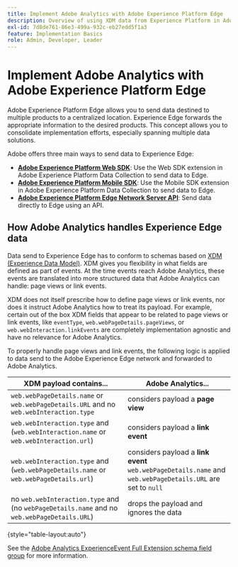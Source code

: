 ```yaml
---
title: Implement Adobe Analytics with Adobe Experience Platform Edge
description: Overview of using XDM data from Experience Platform in Adobe Analytics
exl-id: 7d8de761-86e3-499a-932c-eb27edd5f1a3
feature: Implementation Basics
role: Admin, Developer, Leader
---
```

# Implement Adobe Analytics with Adobe Experience Platform Edge

Adobe Experience Platform Edge allows you to send data destined to multiple products to a centralized location. Experience Edge forwards the appropriate information to the desired products. This concept allows you to consolidate implementation efforts, especially spanning multiple data solutions.

Adobe offers three main ways to send data to Experience Edge:

* **[Adobe Experience Platform Web SDK](web-sdk/overview.md)**: Use the Web SDK extension in Adobe Experience Platform Data Collection to send data to Edge.
* **[Adobe Experience Platform Mobile SDK](mobile-sdk/overview.md)**: Use the Mobile SDK extension in Adobe Experience Platform Data Collection to send data to Edge.
* **[Adobe Experience Platform Edge Network Server API](server-api/overview.md)**: Send data directly to Edge using an API.



## How Adobe Analytics handles Experience Edge data

Data send to Experience Edge has to conform to schemas based on [XDM (Experience Data Model)](https://experienceleague.adobe.com/docs/experience-platform/xdm/home.html?lang=en). XDM gives you flexibility in what fields are defined as part of events. At the time events reach Adobe Analytics, these events are translated into more structured data that Adobe Analytics can handle: page views or link events.

 XDM does not itself prescribe how to define page views or link events, nor does it instruct Adobe Analytics how to treat its payload. For example, certain out of the box XDM fields that appear to be related to page views or link events, like `eventType`, `web.webPageDetails.pageViews`, or `web.webInteraction.linkEvents` are completely implementation agnostic and have no relevance for Adobe Analytics.

To properly handle page views and link events, the following logic is applied to data send to the Adobe Experience Edge network and forwarded to Adobe Analytics.

| XDM payload contains... | Adobe Analytics... |
|---|---|
| `web.webPageDetails.name` or `web.webPageDetails.URL` and no `web.webInteraction.type` | considers payload a **page view** |
| `web.webInteraction.type` and (`web.webInteraction.name` or `web.webInteraction.url`) | considers payload a **link event** |
| `web.webInteraction.type` and (`web.webPageDetails.name` or `web.webPageDetails.url`) | considers payload a **link event** <br/>`web.webPageDetails.name` and `web.webPageDetails.URL` are set to `null` |
| no `web.webInteraction.type` and (no `webPageDetails.name` and no `web.webPageDetails.URL`) | drops the payload and ignores the data |

{style="table-layout:auto"}

See the [Adobe Analytics ExperienceEvent Full Extension schema field group](https://experienceleague.adobe.com/docs/experience-platform/xdm/field-groups/event/analytics-full-extension.html?lang=en) for more information.
